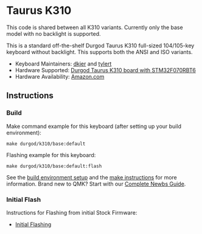 # Taurus K310

This code is shared between all K310 variants.  Currently only the base model with no backlight is supported.

This is a standard off-the-shelf Durgod Taurus K310 full-sized 104/105-key
keyboard without backlight.  This supports both the ANSI and ISO variants.

* Keyboard Maintainers: [dkjer](https://github.com/dkjer) and [tylert](https://github.com/tylert)
* Hardware Supported: [Durgod Taurus K310 board with STM32F070RBT6](https://www.durgod.com/page9?product_id=53&_l=en "Durgod.com Product Page")
* Hardware Availability: [Amazon.com](https://www.amazon.com/Durgod-Taurus-K310-Mechanical-Keyboard/dp/B07TXB4XF3)

## Instructions

### Build

Make command example for this keyboard (after setting up your build environment):

    make durgod/k310/base:default

Flashing example for this keyboard:

    make durgod/k310/base:default:flash

See the [build environment setup](https://docs.qmk.fm/#/getting_started_build_tools) and the [make instructions](https://docs.qmk.fm/#/getting_started_make_guide) for more information. Brand new to QMK? Start with our [Complete Newbs Guide](https://docs.qmk.fm/#/newbs).

### Initial Flash

Instructions for Flashing from initial Stock Firmware:
* [Initial Flashing](../k3x0/readme.md#initial-flash)

